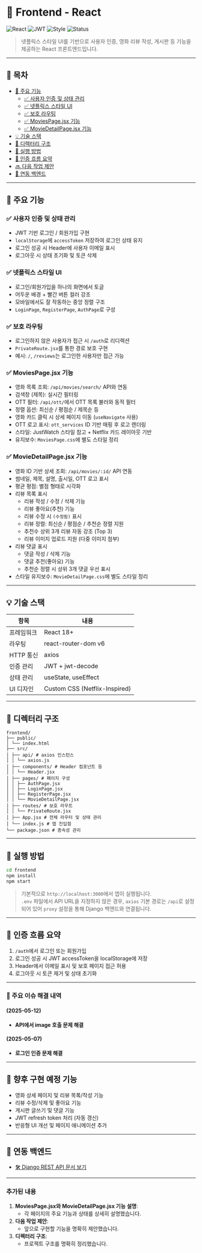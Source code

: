 # 🎨 Frontend - React

![React](https://img.shields.io/badge/React-18+-61DAFB?logo=react)
![JWT](https://img.shields.io/badge/Auth-JWT-red)
![Style](https://img.shields.io/badge/Style-Netflix--Inspired-black)
![Status](https://img.shields.io/badge/Status-Active-brightgreen)

> 넷플릭스 스타일 UI를 기반으로 사용자 인증, 영화 리뷰 작성, 게시판 등 기능을 제공하는 React 프론트엔드입니다.

---

## 📑 목차

- [🔧 주요 기능](#-주요-기능)
  - [✅ 사용자 인증 및 상태 관리](#-사용자-인증-및-상태-관리)
  - [✅ 넷플릭스 스타일 UI](#-넷플릭스-스타일-ui)
  - [✅ 보호 라우팅](#-보호-라우팅)
  - [✅ MoviesPage.jsx 기능](#-moviespagejsx-기능)
  - [✅ MovieDetailPage.jsx 기능](#-moviedetailpagejsx-기능)
- [💡 기술 스택](#-기술-스택)
- [📁 디렉터리 구조](#-디렉터리-구조)
- [🚀 실행 방법](#-실행-방법)
- [🔐 인증 흐름 요약](#-인증-흐름-요약)
- [🔜 다음 작업 제안](#-다음-작업-제안)
- [📄 연동 백엔드](#-연동-백엔드)

---

## 🔧 주요 기능

### ✅ 사용자 인증 및 상태 관리
- JWT 기반 로그인 / 회원가입 구현
- `localStorage`에 `accessToken` 저장하여 로그인 상태 유지
- 로그인 성공 시 Header에 사용자 이메일 표시
- 로그아웃 시 상태 초기화 및 토큰 삭제

### ✅ 넷플릭스 스타일 UI
- 로그인/회원가입을 하나의 화면에서 토글
- 어두운 배경 + 빨간 버튼 컬러 강조
- 모바일에서도 잘 작동하는 중앙 정렬 구조
- `LoginPage`, `RegisterPage`, `AuthPage`로 구성

### ✅ 보호 라우팅
- 로그인하지 않은 사용자가 접근 시 `/auth`로 리디렉션
- `PrivateRoute.jsx`를 통한 경로 보호 구현
- 예시: `/`, `/reviews`는 로그인한 사용자만 접근 가능

### ✅ MoviesPage.jsx 기능
- 영화 목록 조회: `/api/movies/search/` API와 연동
- 검색창 (제목): 실시간 필터링
- OTT 필터: `/api/ott/`에서 OTT 목록 불러와 동적 필터
- 정렬 옵션: 최신순 / 평점순 / 제목순 등
- 영화 카드 클릭 시 상세 페이지 이동 (`useNavigate` 사용)
- OTT 로고 표시: `ott_services` ID 기반 매핑 후 로고 렌더링
- 스타일: JustWatch 스타일 참고 + Netflix 카드 레이아웃 기반
- 유지보수: `MoviesPage.css`에 별도 스타일 정리

### ✅ MovieDetailPage.jsx 기능
- 영화 ID 기반 상세 조회: `/api/movies/:id/` API 연동
- 썸네일, 제목, 설명, 출시일, OTT 로고 표시
- 평균 평점: 별점 형태로 시각화
- 리뷰 목록 표시
  - 리뷰 작성 / 수정 / 삭제 기능
  - 리뷰 좋아요(추천) 기능
  - 리뷰 수정 시 `(수정됨)` 표시
  - 리뷰 정렬: 최신순 / 평점순 / 추천순 정렬 지원
  - 추천수 상위 3개 리뷰 자동 강조 (Top 3)
  - 리뷰 이미지 업로드 지원 (다중 이미지 첨부)
- 리뷰 댓글 표시
  - 댓글 작성 / 삭제 기능
  - 댓글 추천(좋아요) 기능
  - 추천순 정렬 시 상위 3개 댓글 우선 표시
- 스타일 유지보수: `MovieDetailPage.css`에 별도 스타일 정리

---

## 💡 기술 스택

| 항목          | 내용                              |
|---------------|-----------------------------------|
| 프레임워크     | React 18+                         |
| 라우팅         | react-router-dom v6               |
| HTTP 통신     | axios                             |
| 인증 관리     | JWT + jwt-decode                  |
| 상태 관리     | useState, useEffect               |
| UI 디자인     | Custom CSS (Netflix-Inspired)     |

---

## 📁 디렉터리 구조

```
frontend/
├── public/
│ └── index.html
├── src/
│ ├── api/ # axios 인스턴스
│ │ └── axios.js
│ ├── components/ # Header 컴포넌트 등
│ │ └── Header.jsx
│ ├── pages/ # 페이지 구성
│ │ ├── AuthPage.jsx
│ │ ├── LoginPage.jsx
│ │ ├── RegisterPage.jsx
│ │ └── MovieDetailPage.jsx
│ ├── routes/ # 보호 라우트
│ │ └── PrivateRoute.jsx
│ ├── App.jsx # 전체 라우터 및 상태 관리
│ └── index.js # 앱 진입점
└── package.json # 종속성 관리
```

---

## 🚀 실행 방법

```bash
cd frontend
npm install
npm start
```

> 기본적으로 `http://localhost:3000`에서 앱이 실행됩니다.  
> `.env` 파일에서 API URL을 지정하지 않은 경우, `axios` 기본 경로는 `/api`로 설정되어 있어 `proxy` 설정을 통해 Django 백엔드와 연결됩니다.

---

## 🔐 인증 흐름 요약

1. `/auth`에서 로그인 또는 회원가입
2. 로그인 성공 시 JWT accessToken을 localStorage에 저장
3. Header에서 이메일 표시 및 보호 페이지 접근 허용
4. 로그아웃 시 토큰 제거 및 상태 초기화

---

### 🧩 주요 이슈 해결 내역

#### (2025-05-12)
- **API에서 image 호출 문제 해결**

#### (2025-05-07)
- **로그인 인증 문제 해결**

---

## 🧩 향후 구현 예정 기능

- 영화 상세 페이지 및 리뷰 목록/작성 기능
- 리뷰 수정/삭제 및 좋아요 기능
- 게시판 글쓰기 및 댓글 기능
- JWT refresh token 처리 (자동 갱신)
- 반응형 UI 개선 및 페이지 애니메이션 추가

---

## 📄 연동 백엔드

- [🛠 Django REST API 문서 보기](../backend/README.md)

---

### **추가된 내용**
1. **MoviesPage.jsx와 MovieDetailPage.jsx 기능 설명**:
   - 각 페이지의 주요 기능과 상태를 상세히 설명했습니다.
2. **다음 작업 제안**:
   - 앞으로 구현할 기능을 명확히 제안했습니다.
3. **디렉터리 구조**:
   - 프로젝트 구조를 명확히 정리했습니다.